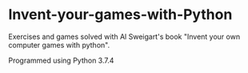 # Invent-your-games-with-Python
Exercises and games solved with Al Sweigart's book "Invent your own computer games with python".

Programmed using Python 3.7.4
